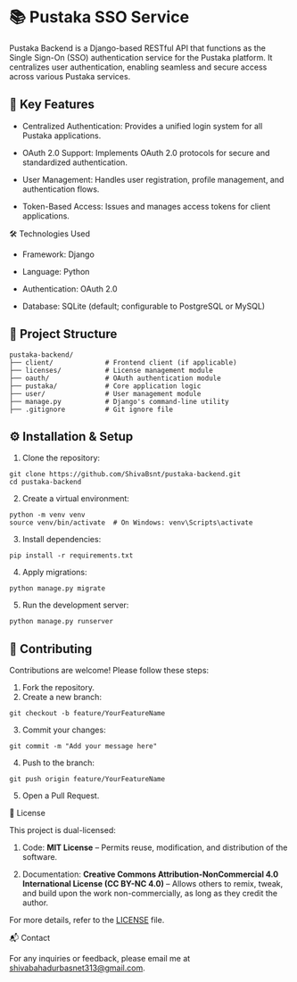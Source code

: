 # 📚 Pustaka SSO Service

Pustaka Backend is a Django-based RESTful API that functions as the Single Sign-On (SSO) authentication service for the Pustaka platform. It centralizes user authentication, enabling seamless and secure access across various Pustaka services.

## 🔐 Key Features
* Centralized Authentication: Provides a unified login system for all Pustaka applications.

* OAuth 2.0 Support: Implements OAuth 2.0 protocols for secure and standardized authentication.

* User Management: Handles user registration, profile management, and authentication flows.

* Token-Based Access: Issues and manages access tokens for client applications.

🛠️ Technologies Used

* Framework: Django

* Language: Python

* Authentication: OAuth 2.0

* Database: SQLite (default; configurable to PostgreSQL or MySQL)


## 📂 Project Structure
```console
pustaka-backend/
├── client/             # Frontend client (if applicable)
├── licenses/           # License management module
├── oauth/              # OAuth authentication module
├── pustaka/            # Core application logic
├── user/               # User management module
├── manage.py           # Django's command-line utility
├── .gitignore          # Git ignore file
```
## ⚙️ Installation & Setup

1. Clone the repository:

```console
git clone https://github.com/ShivaBsnt/pustaka-backend.git
cd pustaka-backend
```
2. Create a virtual environment:

```console
python -m venv venv
source venv/bin/activate  # On Windows: venv\Scripts\activate
```
3. Install dependencies:
```console
pip install -r requirements.txt
```
4. Apply migrations:
```console
python manage.py migrate
```
5. Run the development server:
```console
python manage.py runserver
```

## 🤝 Contributing

Contributions are welcome! Please follow these steps:

1. Fork the repository.
2. Create a new branch:

```console 
git checkout -b feature/YourFeatureName
```
3. Commit your changes:
```console
git commit -m "Add your message here" 
```
4. Push to the branch:
```console
git push origin feature/YourFeatureName
```
5. Open a Pull Request.

📜 License

This project is dual-licensed:

1. Code: **MIT License** – Permits reuse, modification, and distribution of the software.

2. Documentation: **Creative Commons Attribution-NonCommercial 4.0 International License (CC BY-NC 4.0)** – Allows others to remix, tweak, and build upon the work non-commercially, as long as they credit the author.

For more details, refer to the [LICENSE](https://github.com/ShivaBsnt/pustaka-backend/tree/master/licenses) file.

📬 Contact

For any inquiries or feedback, please email me at [shivabahadurbasnet313@gmail.com](mailto:shivabahadurbasnet313@gmail.com).